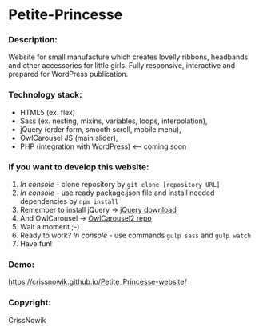 # Petite-Princesse

### Description:
Website for small manufacture which creates lovelly ribbons, headbands and other accessories for little girls. Fully responsive, interactive and prepared for WordPress publication.  

### Technology stack:
- HTML5 (ex. flex)
- Sass (ex. nesting, mixins, variables, loops, interpolation),
- jQuery (order form, smooth scroll, mobile menu),
- OwlCarousel JS (main slider),
- PHP (integration with WordPress) <-- coming soon

### If you want to develop this website:
1. *In console* - clone repository by ```git clone [repository URL]```
2. *In console* - use ready package.json file and install needed dependencies by ```npm install```
3. Remember to install jQuery -> [jQuery download](http://jquery.com/download/)
4. And OwlCarousel -> [OwlCarousel2 repo](https://owlcarousel2.github.io/OwlCarousel2/)
5. Wait a moment ;-) 
6. Ready to work? *In console* - use commands ```gulp sass``` and ```gulp watch```
7. Have fun! 

### Demo:
https://crissnowik.github.io/Petite_Princesse-website/

### Copyright:
CrissNowik
